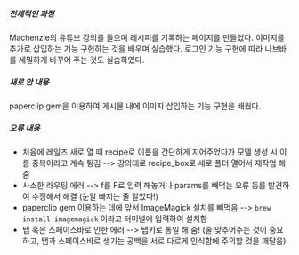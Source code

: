 ##### 전체적인 과정
Machenzie의 유튜브 강의를 들으며 레시피를 기록하는 페이지를 만들었다. 이미지를 추가로 삽입하는 기능 구현하는 것을 배우며 실습했다. 로그인 기능 구현에 따라 나브바를 세밀하게 바꾸어 주는 것도 실습하였다.
<br>
##### 새로 안 내용
paperclip gem을 이용하여 게시물 내에 이미지 삽입하는 기능 구현을 배웠다.
<br>
##### 오류 내용
- 처음에 레일즈 새로 열 때 recipe로 이름을 간단하게 지어주었다가 모델 생성 시 이름 중복이라고 계속 튕김 --> 강의대로 recipe_box로 새로 폴더 열어서 재작업 해줌
- 사소한 라우팅 에러 --> f를 F로 입력 해놓거나 params를 빼먹는 오류 등를 발견하여 수정해서 해결 (눈알 빠지는 줄 알았다!)
- paperclip gem 이용하는 데에 앞서 ImageMagick 설치를 빼먹음 --> `brew install imagemagick` 이라고 터미널에 입력하여 설치함
- 탭 혹은 스페이스바로 인한 에러 --> 탭키로 통일 해 줌! (줄 맞추어주는 것이 중요하고, 탭과 스페이스바로 생기는 공백을 서로 다르게 인식함에 주의할 것을 깨달음)
